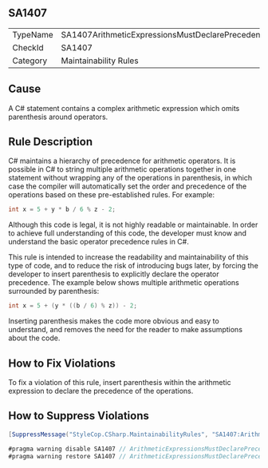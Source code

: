 ﻿## SA1407

<table>
<tr>
  <td>TypeName</td>
  <td>SA1407ArithmeticExpressionsMustDeclarePrecedence</td>
</tr>
<tr>
  <td>CheckId</td>
  <td>SA1407</td>
</tr>
<tr>
  <td>Category</td>
  <td>Maintainability Rules</td>
</tr>
</table>

## Cause

A C# statement contains a complex arithmetic expression which omits parenthesis around operators.

## Rule Description

C# maintains a hierarchy of precedence for arithmetic operators. It is possible in C# to string multiple arithmetic operations together in one statement without wrapping any of the operations in parenthesis, in which case the compiler will automatically set the order and precedence of the operations based on these pre-established rules. For example:

```csharp
int x = 5 + y * b / 6 % z - 2;
```

Although this code is legal, it is not highly readable or maintainable. In order to achieve full understanding of this code, the developer must know and understand the basic operator precedence rules in C#.

This rule is intended to increase the readability and maintainability of this type of code, and to reduce the risk of introducing bugs later, by forcing the developer to insert parenthesis to explicitly declare the operator precedence. The example below shows multiple arithmetic operations surrounded by parenthesis:

```csharp
int x = 5 + (y * ((b / 6) % z)) - 2;
```

Inserting parenthesis makes the code more obvious and easy to understand, and removes the need for the reader to make assumptions about the code.

## How to Fix Violations

To fix a violation of this rule, insert parenthesis within the arithmetic expression to declare the precedence of the operations.

## How to Suppress Violations

```csharp
[SuppressMessage("StyleCop.CSharp.MaintainabilityRules", "SA1407:ArithmeticExpressionsMustDeclarePrecedence", Justification = "Reviewed.")]
```

```csharp
#pragma warning disable SA1407 // ArithmeticExpressionsMustDeclarePrecedence
#pragma warning restore SA1407 // ArithmeticExpressionsMustDeclarePrecedence
```
